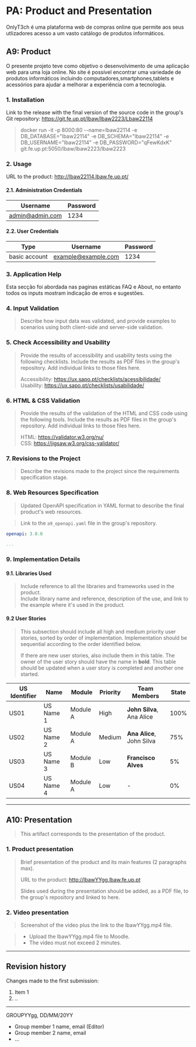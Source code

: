 # PA: Product and Presentation

OnlyT3ch é uma plataforma web de compras online que permite aos seus utlizadores acesso a um vasto catálogo de produtos informáticos.

## A9: Product

O presente projeto teve como objetivo o desenvolvimento de uma aplicação web para uma loja online. No site é possível encontrar uma variedade de produtos informáticos incluindo computadores,smartphones,tablets e acessórios para ajudar a melhorar a experiência com a tecnologia.

### 1. Installation

Link to the release with the final version of the source code in the group's Git repository:  https://git.fe.up.pt/lbaw/lbaw2223/Lbaw22114

> docker run -it -p 8000:80 --name=lbaw22114 -e DB_DATABASE="lbaw22114" -e DB_SCHEMA="lbaw22114" -e DB_USERNAME="lbaw22114" -e DB_PASSWORD="qFewKdxK" git.fe.up.pt:5050/lbaw/lbaw2223/lbaw2223  

### 2. Usage

URL to the product: http://lbaw22114.lbaw.fe.up.pt/  

#### 2.1. Administration Credentials


| Username | Password |
| -------- | -------- |
| admin@admin.com    | 1234 |

#### 2.2. User Credentials

| Type          | Username  | Password |
| ------------- | --------- | -------- |
| basic account | example@example.com    | 1234 |

### 3. Application Help

Esta secção foi abordada nas paginas estáticas FAQ e About, no entanto todos os inputs mostram indicação de erros e sugestões.  

### 4. Input Validation

> Describe how input data was validated, and provide examples to scenarios using both client-side and server-side validation.  

### 5. Check Accessibility and Usability

> Provide the results of accessibility and usability tests using the following checklists. Include the results as PDF files in the group's repository. Add individual links to those files here.
>
> Accessibility: https://ux.sapo.pt/checklists/acessibilidade/  
> Usability: https://ux.sapo.pt/checklists/usabilidade/  

### 6. HTML & CSS Validation

> Provide the results of the validation of the HTML and CSS code using the following tools. Include the results as PDF files in the group's repository. Add individual links to those files here.
>   
> HTML: https://validator.w3.org/nu/  
> CSS: https://jigsaw.w3.org/css-validator/  

### 7. Revisions to the Project

> Describe the revisions made to the project since the requirements specification stage.  


### 8. Web Resources Specification

> Updated OpenAPI specification in YAML format to describe the final product's web resources.

> Link to the `a9_openapi.yaml` file in the group's repository.


```yaml
openapi: 3.0.0

...
```

### 9. Implementation Details

#### 9.1. Libraries Used

> Include reference to all the libraries and frameworks used in the product.  
> Include library name and reference, description of the use, and link to the example where it's used in the product.  

#### 9.2 User Stories

> This subsection should include all high and medium priority user stories, sorted by order of implementation. Implementation should be sequential according to the order identified below. 
>
> If there are new user stories, also include them in this table. 
> The owner of the user story should have the name in **bold**.
> This table should be updated when a user story is completed and another one started. 

| US Identifier | Name    | Module | Priority                       | Team Members               | State  |
| ------------- | ------- | ------ | ------------------------------ | -------------------------- | ------ |
|  US01          | US Name 1 | Module A | High | **John Silva**, Ana Alice   |  100%  |
|  US02          | US Name 2 | Module A | Medium | **Ana Alice**, John Silva                 |   75%  | 
|  US03          | US Name 3 | Module B | Low | **Francisco Alves**                 |   5%  | 
|  US04          | US Name 4 | Module A | Low | -                 |   0%  | 


---


## A10: Presentation
 
> This artifact corresponds to the presentation of the product.

### 1. Product presentation

> Brief presentation of the product and its main features (2 paragraphs max).  
>
> URL to the product: http://lbawYYgg.lbaw.fe.up.pt  
>
> Slides used during the presentation should be added, as a PDF file, to the group's repository and linked to here.


### 2. Video presentation

> Screenshot of the video plus the link to the lbawYYgg.mp4 file.

> - Upload the lbawYYgg.mp4 file to Moodle.
> - The video must not exceed 2 minutes.


---


## Revision history

Changes made to the first submission:
1. Item 1
1. ..

***
GROUPYYgg, DD/MM/20YY

* Group member 1 name, email (Editor)
* Group member 2 name, email
* ...